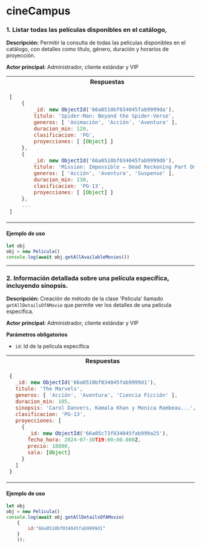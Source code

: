 # cineCampus

### 1. Listar todas las películas disponibles en el catálogo, 

**Descripción:**  Permitir la consulta de todas las películas disponibles en el catálogo, con detalles como título, género, duración y horarios de proyección.

**Actor principal:** Administrador, cliente estándar y VIP

<table>
<tr>
<th> Respuestas </th>
<th> Errores </th>
</tr>
<tr>
<td>

```javascript
[
    {
        _id: new ObjectId('66a0510bf034045fab9999da'),
        titulo: 'Spider-Man: Beyond the Spider-Verse',
        generos: [ 'Animación', 'Acción', 'Aventura' ],
        duracion_min: 120,
        clasificacion: 'PG',
        proyecciones: [ [Object] ]
    },
    {
        _id: new ObjectId('66a0510bf034045fab9999d6'),
        titulo: 'Mission: Impossible – Dead Reckoning Part One',
        generos: [ 'Acción', 'Aventura', 'Suspense' ],
        duracion_min: 130,
        clasificacion: 'PG-13',
        proyecciones: [ [Object] ]
    },
    ...
]
```
    
</td>
<td>

```javascript
{
    error: error.name, 
    message: error.message
}
```
</td>
</tr>
</table>

#### Ejemplo de uso
``` javascript
let obj
obj = new Pelicula()
console.log(await obj.getAllAvailableMovies())
```
----
### 2. Información detallada sobre una película específica, incluyendo sinopsis.

**Descripción:**  Creación de método de la clase 'Pelicula' llamado ```getAllDetailsOfAMovie``` que permite ver los detalles de una película específica. 

**Actor principal:** Administrador, cliente estándar y VIP

**Parámetros obligatorios**
 - ```id```: Id de la película específica

<table>
<tr>
<th> Respuestas </th>
<th> Errores </th>
</tr>
<tr>
<td>

```javascript
{
  _id: new ObjectId('66a0510bf034045fab9999d1'),
  titulo: 'The Marvels',
  generos: [ 'Acción', 'Aventura', 'Ciencia Ficción' ],
  duracion_min: 105,
  sinopsis: 'Carol Danvers, Kamala Khan y Monica Rambeau...',
  clasificacion: 'PG-13',
  proyecciones: [
    {
      _id: new ObjectId('66a05c73f034045fab999a25'),
      fecha_hora: 2024-07-30T19:00:00.000Z,
      precio: 18000,
      sala: [Object]
    }
  ]
}
```
    
</td>
<td>

```javascript

{
    error: error.name, 
    message: error.message
}

// Si la película ingresada NO existe:

{ error: 
'La película con id 66a0510bf034049fab9999d1 no existe.' }
```
</td>
</tr>
</table>

#### Ejemplo de uso
``` javascript
let obj
obj = new Pelicula()
console.log(await obj.getAllDetailsOfAMovie(
    {
        id:"66a0510bf034045fab9999d1"
    }
    ));
```